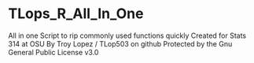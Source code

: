 # TLops_R_All_In_One
All in one Script to rip commonly used functions quickly
Created for Stats 314 at OSU
By Troy Lopez / TLop503 on github
Protected by the Gnu General Public License v3.0

